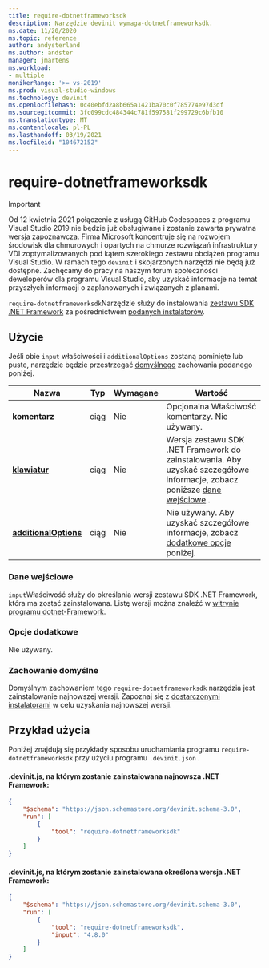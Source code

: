 ```yaml
---
title: require-dotnetframeworksdk
description: Narzędzie devinit wymaga-dotnetframeworksdk.
ms.date: 11/20/2020
ms.topic: reference
author: andysterland
ms.author: andster
manager: jmartens
ms.workload:
- multiple
monikerRange: '>= vs-2019'
ms.prod: visual-studio-windows
ms.technology: devinit
ms.openlocfilehash: 0c40ebfd2a8b665a1421ba70c0f785774e97d3df
ms.sourcegitcommit: 3fc099cdc484344c781f597581f299729c6bfb10
ms.translationtype: MT
ms.contentlocale: pl-PL
ms.lasthandoff: 03/19/2021
ms.locfileid: "104672152"
---
```

# <a name="require-dotnetframeworksdk"></a>require-dotnetframeworksdk

> [!IMPORTANT]
> Od 12 kwietnia 2021 połączenie z usługą GitHub Codespaces z programu Visual Studio 2019 nie będzie już obsługiwane i zostanie zawarta prywatna wersja zapoznawcza. Firma Microsoft koncentruje się na rozwojem środowisk dla chmurowych i opartych na chmurze rozwiązań infrastruktury VDI zoptymalizowanych pod kątem szerokiego zestawu obciążeń programu Visual Studio. W ramach tego `devinit` i skojarzonych narzędzi nie będą już dostępne. Zachęcamy do pracy na naszym forum społeczności deweloperów dla programu Visual Studio, aby uzyskać informacje na temat przyszłych informacji o zaplanowanych i związanych z planami.

`require-dotnetframeworksdk`Narzędzie służy do instalowania [zestawu SDK .NET Framework](https://dotnet.microsoft.com/) za pośrednictwem [podanych instalatorów](https://dotnet.microsoft.com/download/visual-studio-sdks).

## <a name="usage"></a>Użycie

Jeśli obie `input` właściwości i `additionalOptions` zostaną pominięte lub puste, narzędzie będzie przestrzegać [domyślnego](#default-behavior) zachowania podanego poniżej.

| Nazwa                                             | Typ   | Wymagane  | Wartość                                                                                    |
|--------------------------------------------------|--------|-----------|------------------------------------------------------------------------------------------|
| **komentarz**                                     | ciąg | Nie        | Opcjonalna Właściwość komentarzy. Nie używany.                                                    |
| [**klawiatur**](#input)                              | ciąg | Nie        | Wersja zestawu SDK .NET Framework do zainstalowania. Aby uzyskać szczegółowe informacje, zobacz poniższe [dane wejściowe](#input) . |
| [**additionalOptions**](#additional-options)     | ciąg | Nie        | Nie używany. Aby uzyskać szczegółowe informacje, zobacz [dodatkowe opcje](#additional-options) poniżej.               |

### <a name="input"></a>Dane wejściowe

`input`Właściwość służy do określania wersji zestawu SDK .NET Framework, która ma zostać zainstalowana. Listę wersji można znaleźć w [witrynie programu dotnet-Framework](https://dotnet.microsoft.com/download/visual-studio-sdks).

### <a name="additional-options"></a>Opcje dodatkowe

Nie używany.

### <a name="default-behavior"></a>Zachowanie domyślne

Domyślnym zachowaniem tego `require-dotnetframeworksdk` narzędzia jest zainstalowanie najnowszej wersji. Zapoznaj się z [dostarczonymi instalatorami](https://dotnet.microsoft.com/download/visual-studio-sdks) w celu uzyskania najnowszej wersji.

## <a name="example-usage"></a>Przykład użycia
Poniżej znajdują się przykłady sposobu uruchamiania programu `require-dotnetframeworksdk` przy użyciu programu `.devinit.json` .

#### <a name="devinitjson-that-will-install-the-latest-net-framework"></a>.devinit.js, na którym zostanie zainstalowana najnowsza .NET Framework:
```json
{
    "$schema": "https://json.schemastore.org/devinit.schema-3.0",
    "run": [
        {
            "tool": "require-dotnetframeworksdk"
        }
    ]
}
```

#### <a name="devinitjson-that-will-install-a-specific-version-of-the-net-framework"></a>.devinit.js, na którym zostanie zainstalowana określona wersja .NET Framework:
```json
{
    "$schema": "https://json.schemastore.org/devinit.schema-3.0",
    "run": [
        {
            "tool": "require-dotnetframeworksdk",
            "input": "4.8.0"
        }
    ]
}
```